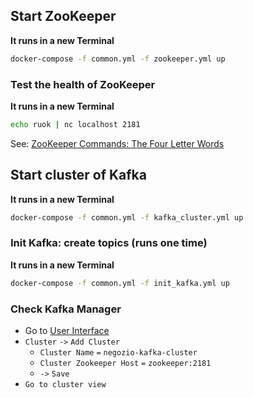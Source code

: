 ## Start ZooKeeper
**It runs in a new Terminal**
```sh
docker-compose -f common.yml -f zookeeper.yml up
```

### Test the health of ZooKeeper
**It runs in a new Terminal**
```sh
echo ruok | nc localhost 2181
```
See: [ZooKeeper Commands: The Four Letter Words](https://zookeeper.apache.org/doc/r3.1.2/zookeeperAdmin.html#sc_zkCommands)

## Start cluster of Kafka
**It runs in a new Terminal**
```sh
docker-compose -f common.yml -f kafka_cluster.yml up
```

### Init Kafka: create topics (runs one time)
**It runs in a new Terminal**
```sh
docker-compose -f common.yml -f init_kafka.yml up
```

### Check Kafka Manager
- Go to [User Interface](http://localhost:9000/)
- `Cluster` `->` `Add Cluster`
  - `Cluster Name` `=` `negozio-kafka-cluster`
  - `Cluster Zookeeper Host` `=` `zookeeper:2181`
  - `->` `Save`
- `Go to cluster view`
